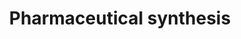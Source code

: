 ---
title: Pharmaceutical synthesis 
description: Pioneering drug discovery using genomics
modal_title: biofuels 
long_desc: 
  It is estimated that all the 20,000-odd drug products that have ever been approved by the US FDA interact with just 2% of the proteins found in human cells. Pharmaceutical companies have been laboring for decades to discover molecules capable of binding the other 98%. R&D expenditures are now estimated to be roughly 6 times higher than what they were 3 decades ago. Yet, candidate attrition rates from late-stage clinical trials have never been higher and new cures remain far from forthcoming. It now costs well in excess of a billion dollars and takes over a decade to discover and develop a new drug. 
  <br><br>
  Recurrent themes in the causes for candidate attrition from clinical trials suggest that the chemical space traversed by pharmaceutical companies is simply not drug-like. This is evidenced by the fact that, of the 7,000-odd polyketide natural products that have been screened thus far, as many as 20 have made it to the market. Launching an equivalent number of synthetic compounds necessitates screening 2 million molecules. 
  <br><br>
  The answer to the industry’s problems, though, could soon be at hand. We have performed pioneering work to lay the foundations of biosynthonics for drug discovery, and our work could soon pave the way to cheaper and more efficacious drugs. Briefly, biosynthonics comprises of four principal domains – design, synthesis, exploration and integration. 
  <br><br>
  Briefly, biosynthonics involves (1) exploration of biosynthetic diversity, and (2) ingenious deployment of biosynthesis for diversity- or target-orineted synthesis of pharmacoactive molecules. 
  <br><br>
  Systems biology will form an integral part of this workflow by distilling the vast amounts of gene, protein and metabolite data that have been collected in recent years into a form that can enable drug discovery by identifying new targets and therapeutic mechanisms, as well as serving as an information conduit to metabolic engineering. Additionally, since metabolic engineering emerged from the desire to expand the product portfolio of industrial biotechnology, the manufacturing processes that will be used to produce these drugs are likely to be readily scalable, sustainable, resource-efficient and environmentally benign. This promises to be a significant improvement upon conventional pharmaceutical production processes that are quite wasteful and utilize harmful solvents and raw materials. 
modal_text:
  Lorem ipsum dolor sit amet, consectetur adipisicing elit, sed do eiusmod
  tempor incididunt ut labore et dolore magna aliqua. Ut enim ad minim veniam,
  quis nostrud exercitation ullamco laboris nisi ut aliquip ex ea commodo
  consequat. Duis aute irure dolor in reprehenderit in voluptate velit esse
  cillum dolore eu fugiat nulla pariatur. Excepteur sint occaecat cupidatat non
  proident, sunt in culpa qui officia deserunt mollit anim id est laborum.
  
modal_image: /img/research/research_overview.jpg
front_image: /img/research/research_overview.jpg
---